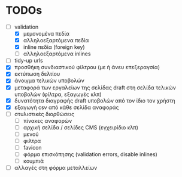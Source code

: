 # TODOs

- [ ] validation
  - [x] μεμονομένα πεδία
  - [x] αλληλοεξαρτόμενα πεδία
  - [x] inline πεδία (foreign key)
  - [ ] αλληλοεξαρτόμενα inlines
- [ ] tidy-up urls
- [x] προσθήκη συνδιαστικού φίλτρου (με ή άνευ επεξεραγσία)
- [x] εκτύπωση δελτίου
- [x] άνοιγμα τελικών υποβολών
- [x] μεταφορά των εργαλείων της σελίδας draft στη σελίδα τελικών υποβολών (φίλτρα, εξαγωγές κλπ)
- [x] δυνατότητα διαγραφής draft υποβολών από τον ίδιο τον χρήστη
- [x] εξαγωγή csv από κάθε σελίδα αναφοράς
- [ ] στυλιστικές διορθώσεις
  - [ ] πίνακες αναφορών
  - [ ] αρχική σελίδα / σελίδες CMS (εγχειρίδιο κλπ)
  - [ ] μενού
  - [ ] φιλτρα
  - [ ] favicon
  - [ ] φόρμα επισκόπησης (validation errors, disable inlines)
  - [ ] κουμπιά
- [ ] αλλαγές στη φόρμα μεταλλείων
